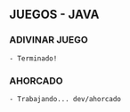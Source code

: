 ## JUEGOS - JAVA

### ADIVINAR JUEGO

    - Terminado!

### AHORCADO

    - Trabajando... dev/ahorcado
